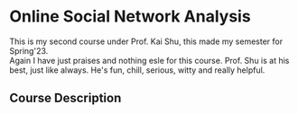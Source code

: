 # Online Social Network Analysis
This is my second course under Prof. Kai Shu, this made my semester for Spring'23.<br>
Again I have just praises and nothing esle for this course. Prof. Shu is at his best, just like always. He's fun, chill, serious, witty and really helpful. 

## Course Description

